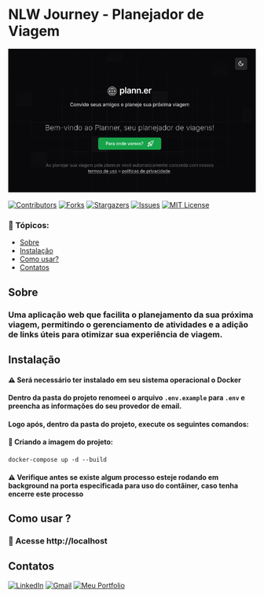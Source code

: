 # NLW Journey - Planejador de Viagem

<img src="./docs/nlw-journey.png"/>

[![Contributors][contributors-shield]][contributors-url] [![Forks][forks-shield]][forks-url] [![Stargazers][stars-shield]][stars-url] [![Issues][issues-shield]][issues-url] [![MIT License][license-shield]][license-url]

### 📑 Tópicos:

-   [Sobre](#sobre)
-   [Instalação](#instalação)
-   [Como usar?](#como-usar)
-   [Contatos](#contatos)

## Sobre

### Uma aplicação web que facilita o planejamento da sua próxima viagem, permitindo o gerenciamento de atividades e a adição de links úteis para otimizar sua experiência de viagem.

## Instalação

#### ⚠️ Será necessário ter instalado em seu sistema operacional o Docker

#### Dentro da pasta do projeto renomeei o arquivo `.env.example` para `.env` e preencha as informações do seu provedor de email.

#### Logo após, dentro da pasta do projeto, execute os seguintes comandos:

#### 📌 Criando a imagem do projeto:

```docker
docker-compose up -d --build
```

#### ⚠️ Verifique antes se existe algum processo esteje rodando em background na porta especificada para uso do contâiner, caso tenha encerre este processo

## Como usar ?

### 📍 Acesse http://localhost

## Contatos

[![LinkedIn][linkedin-shield]][linkedin-url] [![Gmail][gmail-shield]][gmail-url] [![Meu Portfolio][me-portfolio-shield]][me-portfolio-url]

[contributors-shield]: https://img.shields.io/github/contributors/devrafaelsoares/todo-list.svg?style=for-the-badge
[contributors-url]: https://github.com/devrafaelsoares/todo-list/graphs/contributors
[forks-shield]: https://img.shields.io/github/forks/devrafaelsoares/todo-list.svg?style=for-the-badge
[forks-url]: https://github.com/devrafaelsoares/todo-list/network/members
[stars-shield]: https://img.shields.io/github/stars/github-profiles-app/react-countdown.svg?style=for-the-badge
[stars-url]: https://github.com/devrafaelsoares/todo-list/stargazers
[issues-shield]: https://img.shields.io/github/issues/devrafaelsoares/todo-list.svg?style=for-the-badge
[issues-url]: https://github.com/devrafaelsoares/todo-list/issues
[license-shield]: https://img.shields.io/github/license/devrafaelsoares/todo-list.svg?style=for-the-badge
[license-url]: https://github.com/devrafaelsoares/todo-list/blob/master/LICENSE
[license-url]: https://github.com/devrafaelsoares/store-api-restful/blob/master/LICENSE
[linkedin-shield]: https://img.shields.io/badge/LinkedIn-0077B5?style=for-the-badge&logo=linkedin&logoColor=white
[linkedin-url]: https://www.linkedin.com/in/rafael-henrique-soares-de-freitas-2a667a23a/
[gmail-shield]: https://img.shields.io/badge/Gmail-D14836?style=for-the-badge&logo=gmail&logoColor=white
[gmail-url]: mailto:rafael.soares.developer@gmail.com
[me-portfolio-shield]: https://img.shields.io/badge/website-000000?style=for-the-badge&logo=About.me&logoColor=white
[me-portfolio-url]: https://devrafaelsoares.vercel.app
[nlw-journey-thumb]: ./docs/nlw-journey.png
